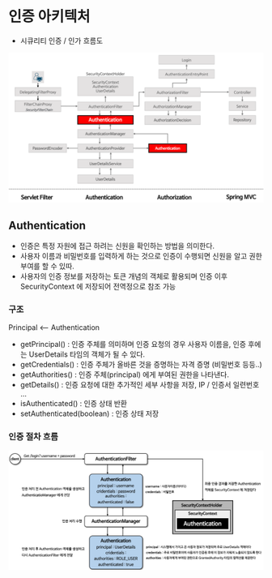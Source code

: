 # 인증 아키텍처
- 시큐리티 인증 / 인가 흐름도

![img.png](img/img.png)

## Authentication

- 인증은 특정 자원에 접근 하려는 신원을 확인하는 방법을 의미한다.
- 사용자 이름과 비밀번호를 입력하게 하는 것으로 인증이 수행되면 신원을 알고 권한 부여를 할 수 있따.
- 사용자의 인증 정보를 저장하는 토큰 개념의 객체로 활용되며 인증 이후 SecurityContext 에 저장되어 전역정으로 참조 가능

### 구조 
Principal <-- Authentication
- getPrincipal() : 인증 주체를 의미하며 인증 요청의 경우 사용자 이름을, 인증 후에는 UserDetails 타임의 객체가 될 수 있다.
- getCredentials() : 인증 주체가 올바른 것을 증명하는 자격 증명 (비밀번호 등등..)
- getAuthorities() : 인증 주체(principal) 에게 부여된 권한을 나타낸다.
- getDetails() : 인증 요청에 대한 추가적인 세부 사항을 저장, IP / 인증서 일련번호 ...
- isAuthenticated() : 인증 상태 반환
- setAuthenticated(boolean) : 인증 상태 저장

### 인증 절차 흐름
![img.png](img/flow.png)